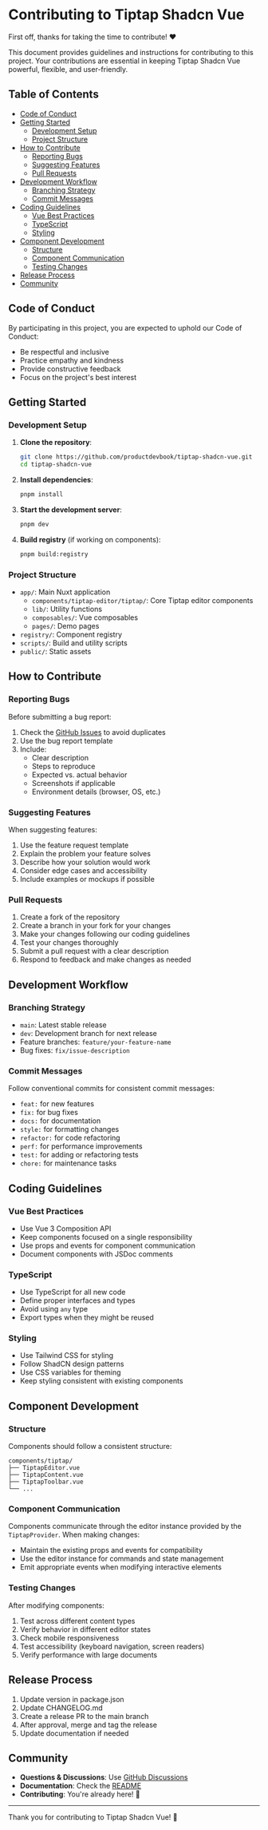 # Contributing to Tiptap Shadcn Vue

First off, thanks for taking the time to contribute! ❤️

This document provides guidelines and instructions for contributing to this project. Your contributions are essential in keeping Tiptap Shadcn Vue powerful, flexible, and user-friendly.

## Table of Contents

- [Code of Conduct](#code-of-conduct)
- [Getting Started](#getting-started)
  - [Development Setup](#development-setup)
  - [Project Structure](#project-structure)
- [How to Contribute](#how-to-contribute)
  - [Reporting Bugs](#reporting-bugs)
  - [Suggesting Features](#suggesting-features)
  - [Pull Requests](#pull-requests)
- [Development Workflow](#development-workflow)
  - [Branching Strategy](#branching-strategy)
  - [Commit Messages](#commit-messages)
- [Coding Guidelines](#coding-guidelines)
  - [Vue Best Practices](#vue-best-practices)
  - [TypeScript](#typescript)
  - [Styling](#styling)
- [Component Development](#component-development)
  - [Structure](#structure)
  - [Component Communication](#component-communication)
  - [Testing Changes](#testing-changes)
- [Release Process](#release-process)
- [Community](#community)

## Code of Conduct

By participating in this project, you are expected to uphold our Code of Conduct:

- Be respectful and inclusive
- Practice empathy and kindness
- Provide constructive feedback
- Focus on the project's best interest

## Getting Started

### Development Setup

1. **Clone the repository**:
   ```bash
   git clone https://github.com/productdevbook/tiptap-shadcn-vue.git
   cd tiptap-shadcn-vue
   ```

2. **Install dependencies**:
   ```bash
   pnpm install
   ```

3. **Start the development server**:
   ```bash
   pnpm dev
   ```

4. **Build registry** (if working on components):
   ```bash
   pnpm build:registry
   ```

### Project Structure

- `app/`: Main Nuxt application
  - `components/tiptap-editor/tiptap/`: Core Tiptap editor components
  - `lib/`: Utility functions
  - `composables/`: Vue composables
  - `pages/`: Demo pages
- `registry/`: Component registry
- `scripts/`: Build and utility scripts
- `public/`: Static assets

## How to Contribute

### Reporting Bugs

Before submitting a bug report:

1. Check the [GitHub Issues](https://github.com/productdevbook/tiptap-shadcn-vue/issues) to avoid duplicates
2. Use the bug report template
3. Include:
   - Clear description
   - Steps to reproduce
   - Expected vs. actual behavior
   - Screenshots if applicable
   - Environment details (browser, OS, etc.)

### Suggesting Features

When suggesting features:

1. Use the feature request template
2. Explain the problem your feature solves
3. Describe how your solution would work
4. Consider edge cases and accessibility
5. Include examples or mockups if possible

### Pull Requests

1. Create a fork of the repository
2. Create a branch in your fork for your changes
3. Make your changes following our coding guidelines
4. Test your changes thoroughly
5. Submit a pull request with a clear description
6. Respond to feedback and make changes as needed

## Development Workflow

### Branching Strategy

- `main`: Latest stable release
- `dev`: Development branch for next release
- Feature branches: `feature/your-feature-name`
- Bug fixes: `fix/issue-description`

### Commit Messages

Follow conventional commits for consistent commit messages:

- `feat:` for new features
- `fix:` for bug fixes
- `docs:` for documentation
- `style:` for formatting changes
- `refactor:` for code refactoring
- `perf:` for performance improvements
- `test:` for adding or refactoring tests
- `chore:` for maintenance tasks

## Coding Guidelines

### Vue Best Practices

- Use Vue 3 Composition API
- Keep components focused on a single responsibility
- Use props and events for component communication
- Document components with JSDoc comments

### TypeScript

- Use TypeScript for all new code
- Define proper interfaces and types
- Avoid using `any` type
- Export types when they might be reused

### Styling

- Use Tailwind CSS for styling
- Follow ShadCN design patterns
- Use CSS variables for theming
- Keep styling consistent with existing components

## Component Development

### Structure

Components should follow a consistent structure:

```
components/tiptap/
├── TiptapEditor.vue
├── TiptapContent.vue
├── TiptapToolbar.vue
└── ...
```

### Component Communication

Components communicate through the editor instance provided by the `TiptapProvider`. When making changes:

- Maintain the existing props and events for compatibility
- Use the editor instance for commands and state management
- Emit appropriate events when modifying interactive elements

### Testing Changes

After modifying components:

1. Test across different content types
2. Verify behavior in different editor states
3. Check mobile responsiveness
4. Test accessibility (keyboard navigation, screen readers)
5. Verify performance with large documents

## Release Process

1. Update version in package.json
2. Update CHANGELOG.md
3. Create a release PR to the main branch
4. After approval, merge and tag the release
5. Update documentation if needed

## Community

- **Questions & Discussions**: Use [GitHub Discussions](https://github.com/productdevbook/tiptap-shadcn-vue/discussions)
- **Documentation**: Check the [README](https://github.com/productdevbook/tiptap-shadcn-vue#readme)
- **Contributing**: You're already here! 🎉

---

Thank you for contributing to Tiptap Shadcn Vue! 🚀
